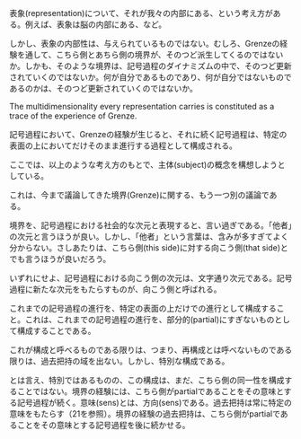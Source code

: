 表象(representation)について、それが我々の内部にある、という考え方がある。例えば、表象は脳の内部にある、など。

しかし、表象の内部性は、与えられているものではない。むしろ、Grenzeの経験を通して、こちら側とあちら側の境界が、そのつど派生してくるのではないか。しかも、そのような境界は、記号過程のダイナミズムの中で、そのつど更新されていくのではないか。何が自分であるものであり、何が自分ではないものであるのかは、そのつど更新されていくのではないか。

The multidimensionality every representation carries is constituted as a trace of the experience of Grenze.

記号過程において、Grenzeの経験が生じると、それに続く記号過程は、特定の表面の上においてだけそのまま進行する過程として構成される。

ここでは、以上のような考え方のもとで、主体(subject)の概念を構想しようとしている。

これは、今まで議論してきた境界(Grenze)に関する、もう一つ別の議論である。

境界を、記号過程における社会的な次元と表現すると、言い過ぎである。「他者」の次元と言うほうが良い。しかし、「他者」という言葉は、含みが多すぎてよく分からない。さしあたりは、こちら側(this side)に対する向こう側(that side)とでも言うほうが良いだろう。

いずれにせよ、記号過程における向こう側の次元は、文字通り次元である。記号過程に新たな次元をもたらすものが、向こう側と呼ばれる。

これまでの記号過程の進行を、特定の表面の上だけでの進行として構成すること。これは、これまでの記号過程の進行を、部分的(partial)にすぎないものとして構成することである。

これが構成と呼べるものである限りは、つまり、再構成とは呼べないものである限りは、過去把持の域を出ない。しかし、特別な構成である。

とは言え、特別ではあるものの、この構成は、まだ、こちら側の同一性を構成することではない。境界の経験には、こちら側がpartialであることをその意味とする記号過程が続く。意味(sens)とは、方向(sens)である。過去把持は常に特定の意味をもたらす（21を参照）。境界の経験の過去把持は、こちら側がpartialであることをその意味とする記号過程を後に続かせる。
